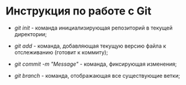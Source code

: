 # Инструкция по работе с Git

* *git init* - команда инициализирующая репозиторий в текущей директории;

* *git add* - команда, добавляющая текущую версию файла к отслеживанию (готовит к коммиту);

* *git commit -m "Message"* - команда, фиксирующая изменения; 

* *git branch* - команда,  отображающая все существующие ветки;